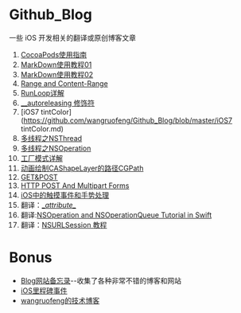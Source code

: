 # Github_Blog



一些 iOS 开发相关的翻译或原创博客文章

1. [CocoaPods使用指南](https://github.com/wangruofeng/Github_Blog/blob/master/CocoaPods使用指南.md)
2. [MarkDown使用教程01](https://github.com/wangruofeng/Github_Blog/blob/master/MarkDown使用教程01.md)
3. [MarkDown使用教程02](https://github.com/wangruofeng/Github_Blog/blob/master/MarkDown使用教程02.md)
4. [Range and Content-Range](https://github.com/wangruofeng/Github_Blog/blob/master/Range和Content-Range.md)
5. [RunLoop详解](https://github.com/wangruofeng/Github_Blog/blob/master/RunLoop详解.md)
7. [__autoreleasing 修饰符](https://github.com/wangruofeng/Github_Blog/blob/master/__autoreleasing的理解.md)
8. [iOS7 tintColor](https://github.com/wangruofeng/Github_Blog/blob/master/iOS7 tintColor.md)
9. [多线程之NSThread](https://github.com/wangruofeng/Github_Blog/blob/master/多线程之NSThread.md)
10. [多线程之NSOperation](https://github.com/wangruofeng/Github_Blog/blob/master/多线程之NSOperation.md)
11. [工厂模式详解](https://github.com/wangruofeng/Github_Blog/blob/master/工厂模式详解.md)
12. [动画绘制CAShapeLayer的路径CGPath](https://github.com/wangruofeng/Github_Blog/blob/master/动画绘制CAShapeLayer的路径CGPath.md)
13. [GET&POST](https://github.com/wangruofeng/Github_Blog/blob/master/GET%26POST.md)
14. [HTTP POST And Multipart Forms](https://github.com/wangruofeng/Github_Blog/blob/master/HTTP%20POST%20and%20Multipart%20forms.md)
15. [iOS中的触摸事件和手势处理](https://github.com/wangruofeng/Github_Blog/blob/master/iOS中的触摸事件和手势处理.md)
16. 翻译：[\__attribute\__](https://github.com/wangruofeng/Github_Blog/blob/master/__attribute__.md)
17. 翻译:[NSOperation and NSOperationQueue Tutorial in Swift](https://github.com/wangruofeng/Github_Blog/blob/master/NSOperation%20and%20NSOperationqueue%20tutorial%20in%20swift.md)
17. 翻译：[NSURLSession 教程](https://github.com/wangruofeng/Github_Blog/blob/master/NSURLSession%20教程.md)


# Bonus
* [Blog网站备忘录](https://github.com/wangruofeng/Github_Blog/blob/master/Blog网站备忘录.md)--收集了各种非常不错的博客和网站
* [iOS里程碑事件](https://github.com/wangruofeng/Github_Blog/blob/master/iOS里程碑事件.md)
* [wangruofeng的技术博客](http://blog.wangruofeng007.com)
